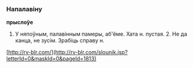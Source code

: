 ### Напалавіну
**прыслоўе**

1. У няпоўным, палавінным памеры, аб'ёме. Хата н. пустая. 2. Не да канца, не зусім. Зрабіць справу н.

<a rel="author">[http://rv-blr.com/](http://rv-blr.com/slounik.jsp?letterId=0&maskId=0&pageId=1813)</a>
